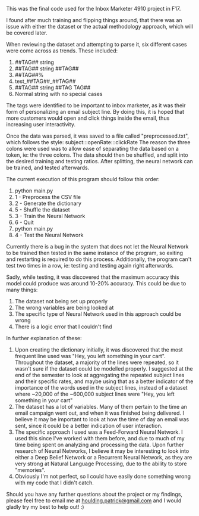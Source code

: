 This was the final code used for the Inbox Marketer 4910 project in F17.

I found after much training and flipping things around, that there was an
issue with either the dataset or the actual methodology approach, which will
be covered later.

When reviewing the dataset and attempting to parse it, six different cases
were come across as trends. These included:
1) ##TAG## string							
2) ##TAG## string ##TAG##					
3) ##TAG##%								
4) test_##TAG##_##TAG##					
5) ##TAG## string ##TAG TAG##				
6) Normal string with no special cases

The tags were identified to be important to inbox marketer, as it was their
form of personalizing an email subject line. By doing this, it is hoped
that more customers would open and click things inside the email, thus
increasing user interactivity.

Once the data was parsed, it was saved to a file called "preprocessed.txt",
which follows the style:
          subject:::openRate:::clickRate
The reason the three colons were used was to allow ease of separating the
data based on a token, ie: the three colons.
The data should then be shuffled, and split into the desired training and
testing ratios.
After splitting, the neural network can be trained, and tested afterwards.

The current execution of this program should follow this order:

1) python main.py
2) 1 - Preprocess the CSV file
3) 2 - Generate the dictionary
4) 5 - Shuffle the dataset
5) 3 - Train the Neural Network
6) 6 - Quit
7) python main.py
8) 4 - Test the Neural Network

Currently there is a bug in the system that does not let the Neural Network to
be trained then tested in the same instance of the program, so exiting and
restarting is required to do this process.
Additionally, the program can't test two times in a row, ie: testing and testing
again right afterwards.

Sadly, while testing, it was discovered that the maximum accuracy this model
could produce was around 10-20% accuracy. This could be due to many things:
1) The dataset not being set up properly
2) The wrong variables are being looked at
3) The specific type of Neural Network used in this approach could be wrong
4) There is a logic error that I couldn't find

In further explanation of these:
1) Upon creating the dictionary initially, it was discovered that the most
   frequent line used was "Hey, you left something in your cart". Throughout
   the dataset, a majority of the lines were repeated, so it wasn't sure if
   the dataset could be modelled properly. I suggested at the end of the
   semester to look at aggregating the repeated subject lines and their specific
   rates, and maybe using that as a better indicator of the importance of the
   words used in the subject lines, instead of a dataset where ~20,000 of the
   ~600,000 subject lines were "Hey, you left something in your cart"
2) The dataset has a lot of variables. Many of them pertain to the time an
   email campaign went out, and when it was finished being delivered. I believe
   it may be important to look at how the time of day an email was sent, since
   it could be a better indication of user interaction.
3) The specific approach I used was a Feed-Forward Neural Network. I used this
   since I've worked with them before, and due to much of my time being spent
   on analyzing and processing the data. Upon further research of Neural Networks,
   I believe it may be interesting to look into either a Deep Belief Network or
   a Recurrent Neural Network, as they are very strong at Natural Language
   Processing, due to the ability to store "memories".
4) Obviously I'm not perfect, so I could have easily done something wrong with
   my code that I didn't catch.


Should you have any further questions about the project or my findings, please
feel free to email me at houlding.patrick@gmail.com and I would gladly try my best
to help out! :)

